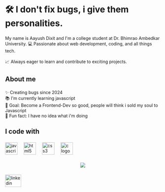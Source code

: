 <h1 align="left">🛠 I don't fix bugs, i give them personalities.</h1>

###

<p align="left">My name is Aayush Dixit and I'm a college student at Dr. Bhimrao Ambedkar University. 💻 Passionate about web development, coding, and all things tech.<br><br>📈 Always eager to learn and contribute to exciting projects.</p>

###

<h2 align="left">About me</h2>

###

<p align="left">✨ Creating bugs since  2024<br>📚 I'm currently learning javascript<br>🎯 Goal: Become a Frontend-Dev so good, people will think i sold my soul to Javascript<br>🎲 Fun fact: I have no idea what i'm doing</p>

###

<h2 align="left">I code with</h2>

###

<div align="left">
  <img src="https://cdn.jsdelivr.net/gh/devicons/devicon/icons/javascript/javascript-original.svg" height="40" alt="javascript logo"  />
  <img width="12" />
  <img src="https://cdn.jsdelivr.net/gh/devicons/devicon/icons/html5/html5-original.svg" height="40" alt="html5 logo"  />
  <img width="12" />
  <img src="https://cdn.jsdelivr.net/gh/devicons/devicon/icons/css3/css3-original.svg" height="40" alt="css3 logo"  />
  <img width="12" />
  <img src="https://cdn.jsdelivr.net/gh/devicons/devicon/icons/c/c-original.svg" height="40" alt="c logo"  />
</div>

###

<div align="center">
  <img src="https://profile-counter.glitch.me/Monday-D/count.svg?"  />
</div>

###

<div align="left">
  <a href="www.linkedin.com/in/aayush-dixit-monday" target="_blank">
    <img src="https://raw.githubusercontent.com/maurodesouza/profile-readme-generator/master/src/assets/icons/social/linkedin/default.svg" width="52" height="40" alt="linkedin logo"  />
  </a>
</div>

###
